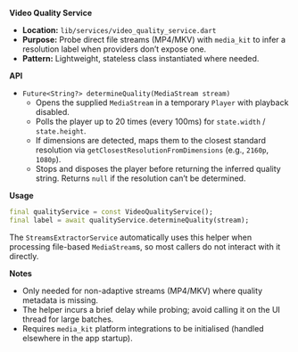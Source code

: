 **Video Quality Service**

- **Location:** `lib/services/video_quality_service.dart`
- **Purpose:** Probe direct file streams (MP4/MKV) with `media_kit` to infer a resolution label when providers don’t expose one.
- **Pattern:** Lightweight, stateless class instantiated where needed.

**API**

- `Future<String?> determineQuality(MediaStream stream)`
  - Opens the supplied `MediaStream` in a temporary `Player` with playback disabled.
  - Polls the player up to 20 times (every 100ms) for `state.width` / `state.height`.
  - If dimensions are detected, maps them to the closest standard resolution via `getClosestResolutionFromDimensions` (e.g., `2160p`, `1080p`).
  - Stops and disposes the player before returning the inferred quality string. Returns `null` if the resolution can’t be determined.

**Usage**

```dart
final qualityService = const VideoQualityService();
final label = await qualityService.determineQuality(stream);
```

The `StreamsExtractorService` automatically uses this helper when processing file-based `MediaStream`s, so most callers do not interact with it directly.

**Notes**

- Only needed for non-adaptive streams (MP4/MKV) where quality metadata is missing.
- The helper incurs a brief delay while probing; avoid calling it on the UI thread for large batches.
- Requires `media_kit` platform integrations to be initialised (handled elsewhere in the app startup).
